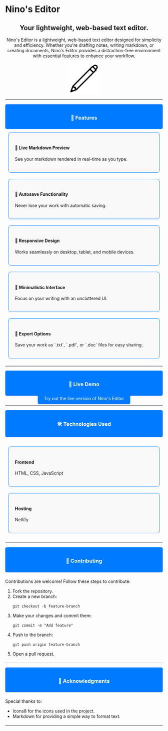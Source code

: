 # Nino's Editor

<div align="center">
  <h2>Your lightweight, web-based text editor.</h2>
  <p>
    Nino's Editor is a lightweight, web-based text editor designed for simplicity and efficiency. Whether you're drafting notes, writing markdown, or creating documents, Nino's Editor provides a distraction-free environment with essential features to enhance your workflow.
  </p>
  <img src="assets/favicon/web/icons8-pencil-ios-17-outlined-96.png" alt="Nino's Editor" width="100" />
</div>

---

<div style="padding: 10px; background-color: #007bff; color: white; border-radius: 5px; text-align: center;">
  <h3>🌟 Features</h3>
</div>

<div style="display: flex; flex-wrap: wrap; justify-content: space-around;">
  <div style="flex: 1; min-width: 200px; margin: 10px; padding: 20px; border: 1px solid #007bff; border-radius: 8px; background-color: #f9f9f9;">
    <h4>🌟 Live Markdown Preview</h4>
    <p>See your markdown rendered in real-time as you type.</p>
  </div>
  <div style="flex: 1; min-width: 200px; margin: 10px; padding: 20px; border: 1px solid #007bff; border-radius: 8px; background-color: #f9f9f9;">
    <h4>💾 Autosave Functionality</h4>
    <p>Never lose your work with automatic saving.</p>
  </div>
  <div style="flex: 1; min-width: 200px; margin: 10px; padding: 20px; border: 1px solid #007bff; border-radius: 8px; background-color: #f9f9f9;">
    <h4>📱 Responsive Design</h4>
    <p>Works seamlessly on desktop, tablet, and mobile devices.</p>
  </div>
  <div style="flex: 1; min-width: 200px; margin: 10px; padding: 20px; border: 1px solid #007bff; border-radius: 8px; background-color: #f9f9f9;">
    <h4>📝 Minimalistic Interface</h4>
    <p>Focus on your writing with an uncluttered UI.</p>
  </div>
  <div style="flex: 1; min-width: 200px; margin: 10px; padding: 20px; border: 1px solid #007bff; border-radius: 8px; background-color: #f9f9f9;">
    <h4>📂 Export Options</h4>
    <p>Save your work as `.txt`, `.pdf`, or `.doc` files for easy sharing.</p>
  </div>
</div>


---

<div style="padding: 10px; background-color: #007bff; color: white; border-radius: 5px; text-align: center;">
  <h3>🔗 Live Demo</h3>
</div>

<div align="center">
  <a href="https://ninos-editor.netlify.app/" target="_blank" style="padding: 10px 20px; background-color: #007bff; color: white; border-radius: 5px; text-decoration: none;">Try out the live version of Nino's Editor</a>
</div>

---

<div style="padding: 10px; background-color: #007bff; color: white; border-radius: 5px; text-align: center;">
  <h3>🛠️ Technologies Used</h3>
</div>

<div style="display: flex; flex-wrap: wrap; justify-content: space-around; margin: 20px 0;">
  <div style="flex: 1; min-width: 200px; margin: 10px; padding: 20px; border: 1px solid #007bff; border-radius: 8px; background-color: #f9f9f9;">
    <h4>Frontend</h4>
    <p>HTML, CSS, JavaScript</p>
  </div>
  <div style="flex: 1; min-width: 200px; margin: 10px; padding: 20px; border: 1px solid #007bff; border-radius: 8px; background-color: #f9f9f9;">
    <h4>Hosting</h4>
    <p>Netlify</p>
  </div>
</div>

---

<div style="padding: 10px; background-color: #007bff; color: white; border-radius: 5px; text-align: center;">
  <h3>🤝 Contributing</h3>
</div>

<div style="margin: 20px 0;">
  <p>Contributions are welcome! Follow these steps to contribute:</p>
  <ol>
    <li>Fork the repository.</li>
    <li>Create a new branch: 
      <pre><code>git checkout -b feature-branch</code></pre>
    </li>
    <li>Make your changes and commit them: 
      <pre><code>git commit -m "Add feature"</code></pre>
    </li>
    <li>Push to the branch: 
      <pre><code>git push origin feature-branch</code></pre>
    </li>
    <li>Open a pull request.</li>
  </ol>
</div>

---

<div style="padding: 10px; background-color: #007bff; color: white; border-radius: 5px; text-align: center;">
  <h3>📜 Acknowledgments</h3>
</div>

<div style="margin: 20px 0;">
  <p>Special thanks to:</p>
  <ul>
    <li>Icons8 for the icons used in the project.</li>
    <li>Markdown for providing a simple way to format text.</li>
  </ul>
</div>

---
